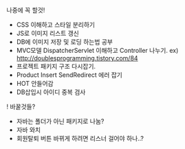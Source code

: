 나중에 꼭 할것!

- CSS 이해하고 스타일 분리하기
- JS로 이미지 리스트 갱신
- DB에 이미지 저장 및 로딩 하는법 공부
- MVC모델 DispatcherServlet 이해하고 Controller 나누기.  ex) http://doublesprogramming.tistory.com/84
- 프로젝트 패키지 구조 다시잡기.
- Product Insert  SendRedirect 에러 잡기
- HOT 안들어감
- DB삽입시 아이디 중복 검사


! 바꿀것들?
- 자바는 폴더가 아닌 패키지로 나눔?
- 자바 와치
- 회원탈퇴 버튼 바뀌게 하려면 리스너 걸어야 하나..?